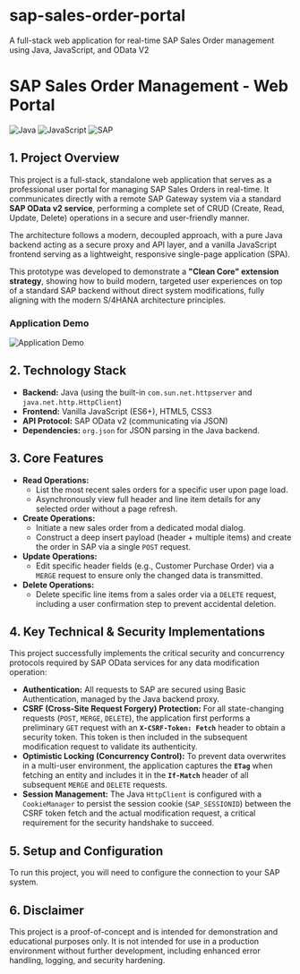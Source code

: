 # sap-sales-order-portal
A full-stack web application for real-time SAP Sales Order management using Java, JavaScript, and OData V2


# SAP Sales Order Management - Web Portal

![Java](https://img.shields.io/badge/Java-ED8B00?style=for-the-badge&logo=openjdk&logoColor=white) ![JavaScript](https://img.shields.io/badge/JavaScript-F7DF1E?style=for-the-badge&logo=javascript&logoColor=black) ![SAP](https://img.shields.io/badge/SAP-008FD3?style=for-the-badge&logo=sap&logoColor=white)

## 1. Project Overview

This project is a full-stack, standalone web application that serves as a professional user portal for managing SAP Sales Orders in real-time. It communicates directly with a remote SAP Gateway system via a standard **SAP OData v2 service**, performing a complete set of CRUD (Create, Read, Update, Delete) operations in a secure and user-friendly manner.

The architecture follows a modern, decoupled approach, with a pure Java backend acting as a secure proxy and API layer, and a vanilla JavaScript frontend serving as a lightweight, responsive single-page application (SPA).

This prototype was developed to demonstrate a **"Clean Core" extension strategy**, showing how to build modern, targeted user experiences on top of a standard SAP backend without direct system modifications, fully aligning with the modern S/4HANA architecture principles.

### Application Demo

![Application Demo](docs/app-demo.gif)

## 2. Technology Stack

* **Backend:** Java (using the built-in `com.sun.net.httpserver` and `java.net.http.HttpClient`)
* **Frontend:** Vanilla JavaScript (ES6+), HTML5, CSS3
* **API Protocol:** SAP OData v2 (communicating via JSON)
* **Dependencies:** `org.json` for JSON parsing in the Java backend.

## 3. Core Features

* **Read Operations:**
    * List the most recent sales orders for a specific user upon page load.
    * Asynchronously view full header and line item details for any selected order without a page refresh.
* **Create Operations:**
    * Initiate a new sales order from a dedicated modal dialog.
    * Construct a deep insert payload (header + multiple items) and create the order in SAP via a single `POST` request.
* **Update Operations:**
    * Edit specific header fields (e.g., Customer Purchase Order) via a `MERGE` request to ensure only the changed data is transmitted.
* **Delete Operations:**
    * Delete specific line items from a sales order via a `DELETE` request, including a user confirmation step to prevent accidental deletion.

## 4. Key Technical & Security Implementations

This project successfully implements the critical security and concurrency protocols required by SAP OData services for any data modification operation:

* **Authentication:** All requests to SAP are secured using Basic Authentication, managed by the Java backend proxy.
* **CSRF (Cross-Site Request Forgery) Protection:** For all state-changing requests (`POST`, `MERGE`, `DELETE`), the application first performs a preliminary `GET` request with an **`X-CSRF-Token: Fetch`** header to obtain a security token. This token is then included in the subsequent modification request to validate its authenticity.
* **Optimistic Locking (Concurrency Control):** To prevent data overwrites in a multi-user environment, the application captures the **`ETag`** when fetching an entity and includes it in the **`If-Match`** header of all subsequent `MERGE` and `DELETE` requests.
* **Session Management:** The Java `HttpClient` is configured with a `CookieManager` to persist the session cookie (`SAP_SESSIONID`) between the CSRF token fetch and the actual modification request, a critical requirement for the security handshake to succeed.

## 5. Setup and Configuration

To run this project, you will need to configure the connection to your SAP system.

## 6. Disclaimer

This project is a proof-of-concept and is intended for demonstration and educational purposes only. It is not intended for use in a production environment without further development, including enhanced error handling, logging, and security hardening.
